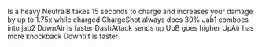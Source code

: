 Is a heavy
NeutralB takes 15 seconds to charge and increases your damage by up to 1.75x while charged
ChargeShot always does 30%
Jab1 comboes into jab2
DownAir is faster
DashAttack sends up
UpB goes higher
UpAir has more knockback
Downtilt is faster